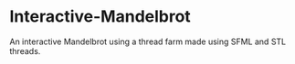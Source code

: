 # Interactive-Mandelbrot
An interactive Mandelbrot using a thread farm made using SFML and STL threads.
